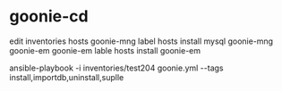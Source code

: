 # goonie-cd

edit inventories hosts 
goonie-mng label hosts install  mysql goonie-mng goonie-em
goonie-em lable hosts install goonie-em

ansible-playbook -i inventories/test204 goonie.yml --tags install,importdb,uninstall,suplle

